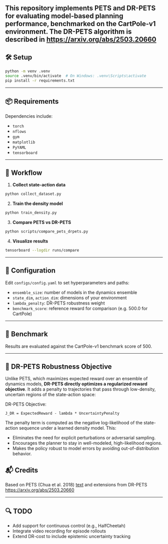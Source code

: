
This repository implements PETS and DR-PETS for evaluating model-based planning performance, benchmarked on the CartPole-v1 environment.
The  DR-PETS algorithm is described in <https://arxiv.org/abs/2503.20660>
---

## 🛠️ Setup

```bash
python -m venv .venv
source .venv/bin/activate  # On Windows: .venv\Scripts\activate
pip install -r requirements.txt
```

---

## 📦 Requirements

Dependencies include:

- `torch`
- `nflows`
- `gym`
- `matplotlib`
- `PyYAML`
- `tensorboard`

---

## 🚀 Workflow

1. **Collect state-action data**

```bash
python collect_dataset.py
```

2. **Train the density model**

```bash
python train_density.py
```

3. **Compare PETS vs DR-PETS**

```bash
python scripts/compare_pets_drpets.py
```

4. **Visualize results**

```bash
tensorboard --logdir runs/compare
```

---

## 📁 Configuration

Edit `configs/config.yaml` to set hyperparameters and paths:

- `ensemble_size`: number of models in the dynamics ensemble
- `state_dim`, `action_dim`: dimensions of your environment
- `lambda_penalty`: DR-PETS robustness weight
- `benchmark_score`: reference reward for comparison (e.g. 500.0 for CartPole)

---

## 🧪 Benchmark

Results are evaluated against the CartPole-v1 benchmark score of 500.

---

## 🧠 DR-PETS Robustness Objective

Unlike PETS, which maximizes expected reward over an ensemble of dynamics models, **DR-PETS directly optimizes a regularized reward objective**. It adds a penalty to trajectories that pass through low-density, uncertain regions of the state-action space:

DR-PETS Objective:

    J_DR = ExpectedReward - lambda * UncertaintyPenalty

The penalty term is computed as the negative log-likelihood of the state-action sequence under a learned density model. This:

- Eliminates the need for explicit perturbations or adversarial sampling.
- Encourages the planner to stay in well-modeled, high-likelihood regions.
- Makes the policy robust to model errors by avoiding out-of-distribution behavior.
  
## 📬 Credits

Based on PETS (Chua et al. 2018) [text](https://arxiv.org/abs/1805.12114) and extensions from DR-PETS  <https://arxiv.org/abs/2503.20660>

---

## 🔍 TODO

- Add support for continuous control (e.g., HalfCheetah)
- Integrate video recording for episode rollouts
- Extend DR-cost to include epistemic uncertainty tracking
